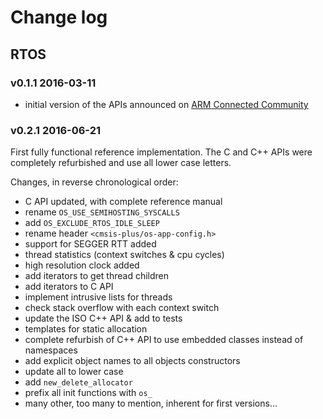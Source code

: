# Change log

## RTOS

### v0.1.1 2016-03-11 

- initial version of the APIs announced on [ARM Connected Community](https://community.arm.com/groups/tools/blog/2016/03/11/cmsis-a-proposal-for-a-future-cmsis-written-in-c)

### v0.2.1 2016-06-21 

First fully functional reference implementation. The C and C++ APIs were completely refurbished and use all lower case letters.

Changes, in reverse chronological order:

- C API updated, with complete reference manual
- rename `OS_USE_SEMIHOSTING_SYSCALLS`
- add `OS_EXCLUDE_RTOS_IDLE_SLEEP`
- rename header `<cmsis-plus/os-app-config.h>`
- support for SEGGER RTT added
- thread statistics (context switches & cpu cycles)
- high resolution clock added
- add iterators to get thread children
- add iterators to C API
- implement intrusive lists for threads
- check stack overflow with each context switch
- update the ISO C++ API & add to tests
- templates for static allocation
- complete refurbish of C++ API to use embedded classes instead of namespaces
- add explicit object names to all objects constructors
- update all to lower case
- add `new_delete_allocator`
- prefix all init functions with `os_`
- many other, too many to mention, inherent for first versions...





